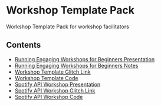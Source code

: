 # Workshop Template Pack

Workshop Template Pack for workshop facilitators

Contents
---

- [Running Engaging Workshops for Beginners Presentation](https://github.com/arirawr/hackcon-workshop/blob/master/HackconWorkshop.pdf)
- [Running Engaging Workshops for Beginners Notes](https://github.com/arirawr/hackcon-workshop/blob/master/Hackcon-Workshop.md)
- [Workshop Template Glitch Link](https://glitch.me/hackcon)
- [Workshop Template Code](https://github.com/arirawr/hackcon-workshop/tree/master/workshop-template)
- [Spotify API Workshop Presentation](https://github.com/arirawr/hackcon-workshop/blob/master/APIWorkshop.pdf)
- [Spotify API Workshop Glitch Link](https://glitch.me/spotifyapi-workshop)
- [Spotify API Workshop Code](https://github.com/arirawr/hackcon-workshop/tree/master/spotify-api-workshop)
